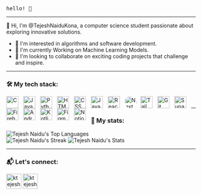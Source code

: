   <samp>
    <p>hello! 👋</p>
  </samp>
</p>

---

👋 Hi, I'm @TejeshNaiduKona, a computer science student passionate about exploring innovative solutions.
- 👀 I'm interested in algorithms and software development.
- 🌱 I'm currently Working on Machine Learning Models.
- 💞️ I'm looking to collaborate on exciting coding projects that challenge and inspire.

<!---
TejeshNaiduKona/TejeshNaiduKona is a ✨ special ✨ repository because its `README.md` (this file) appears on your GitHub profile.
You can click the Preview link to take a look at your changes.
--->
<p>

---

### 🛠️ My tech stack:
<div>
  <img align="left" style="padding-right: 10px; width: 2rem !important" alt="C" src="https://cdn.jsdelivr.net/gh/devicons/devicon@latest/icons/c/c-original.svg"/>
  <img align="left" style="padding-right: 10px; width: 2rem !important" alt="Java" src="https://cdn.jsdelivr.net/gh/devicons/devicon@latest/icons/java/java-original.svg"/>
  <img align="left" style="padding-right: 10px; width: 2rem !important" alt="Python" src="https://cdn.jsdelivr.net/gh/devicons/devicon@latest/icons/python/python-original.svg"/>
  <img align="left" style="padding-right: 10px; width: 2rem !important" alt="HTML" src="https://cdn.jsdelivr.net/gh/devicons/devicon/icons/html5/html5-original.svg"/>
  <img align="left" style="padding-right: 10px; width: 2rem !important" alt="CSS" src="https://cdn.jsdelivr.net/gh/devicons/devicon/icons/css3/css3-original.svg"/>
  <img align="left" style="padding-right: 10px; width: 2rem !important" alt="Javascript" src="https://cdn.jsdelivr.net/gh/devicons/devicon/icons/javascript/javascript-original.svg"/>
  <img align="left" style="padding-right: 10px; width: 2rem !important" alt="ReactJS" src="https://cdn.jsdelivr.net/gh/devicons/devicon/icons/react/react-original.svg"/>
  <img align="left" style="margin-right: 10px; width: 2rem !important; background: #fff !important; border-radius: 50% !important;" alt="NextJS" src="https://cdn.jsdelivr.net/gh/devicons/devicon/icons/nextjs/nextjs-original.svg"/>
<!--   <img align="left" style="padding-right: 10px; width: 2rem !important" alt="jQuery" src="https://cdn.jsdelivr.net/gh/devicons/devicon/icons/jquery/jquery-original.svg"/> -->
<!--   <img align="left" style="padding-right: 10px; width: 2rem !important" alt="LESS" src="https://cdn.jsdelivr.net/gh/devicons/devicon/icons/less/less-plain-wordmark.svg"/> -->
  <img align="left" style="padding-right: 10px; width: 2rem !important" alt="TailWindCSS" src="https://cdn.jsdelivr.net/gh/devicons/devicon@latest/icons/tailwindcss/tailwindcss-original.svg"/>
  <img align="left" style="padding-right: 10px; width: 2rem !important" alt="Git" src="https://cdn.jsdelivr.net/gh/devicons/devicon/icons/git/git-original.svg"/>
  <img align="left" style="padding-right: 10px; width: 2rem !important" alt="Supabase" src="https://cdn.jsdelivr.net/gh/devicons/devicon@latest/icons/supabase/supabase-original.svg"/>
  <img align="left" style="padding-right: 10px; width: 2rem !important" alt="Firebase" src="https://cdn.jsdelivr.net/gh/devicons/devicon/icons/firebase/firebase-plain.svg"/>
  <img align="left" style="padding-right: 10px; width: 2rem !important" alt="Android" src="https://cdn.jsdelivr.net/gh/devicons/devicon@latest/icons/android/android-original.svg"/>
  <img align="left" style="padding-right: 10px; width: 2rem !important" alt="Kotlin" src="https://cdn.jsdelivr.net/gh/devicons/devicon@latest/icons/kotlin/kotlin-original.svg"/>
  
<!--   <img align="left" style="padding-right: 10px; width: 2rem !important" alt="NodeJS" src="https://cdn.jsdelivr.net/gh/devicons/devicon/icons/nodejs/nodejs-original.svg"/> -->
<!--   <img align="left" style="padding-right: 10px; width: 2rem !important" alt="VS Code" src="https://cdn.jsdelivr.net/gh/devicons/devicon/icons/vscode/vscode-original.svg"/> -->
<!--   <img align="left" style="padding-right: 10px; width: 2rem !important" alt="Jira" src="https://cdn.jsdelivr.net/gh/devicons/devicon/icons/jira/jira-original.svg"/> -->
  <img align="left" style="padding-right: 10px; width: 2rem !important" alt="Figma" src="https://cdn.jsdelivr.net/gh/devicons/devicon/icons/figma/figma-original.svg"/>
  <img align="left" style="padding-right: 10px; width: 2rem !important" alt="Notion" src="https://cdn.jsdelivr.net/gh/devicons/devicon@latest/icons/notion/notion-original.svg"/>
  
</div>
<br/>

---

### 🧬 My stats:

![Tejesh Naidu's Top Languages](https://github-readme-stats.vercel.app/api/top-langs?username=TejeshNaiduKona&show_icons=true&theme=midnight-purple&locale=en&layout=compact) <br>
![Tejesh Naidu's Streak](https://github-readme-streak-stats.herokuapp.com/?user=TejeshNaiduKona&theme=midnight-purple&hide_border=true) ![Tejesh Naidu's Stats](https://github-readme-stats.vercel.app/api?username=TejeshNaiduKona&theme=midnight-purple&show_icons=true&hide_border=true&count_private=true)

---

### 📬️ Let's connect:


<a href="https://www.linkedin.com/in/ktejeshnaidu/" target="blank"><img align="center" src="https://img.icons8.com/?size=100&id=xuvGCOXi8Wyg&format=png&color=000000" alt="ktejeshnaidu" height="40" width="40"></a>
<a href="https://www.x.com/ktejeshnaidu/" target="blank"><img align="center" src="https://img.icons8.com/?size=100&id=phOKFKYpe00C&format=png&color=FFFFFF" alt="ktejeshnaidu" height="40" width="40"></a>
